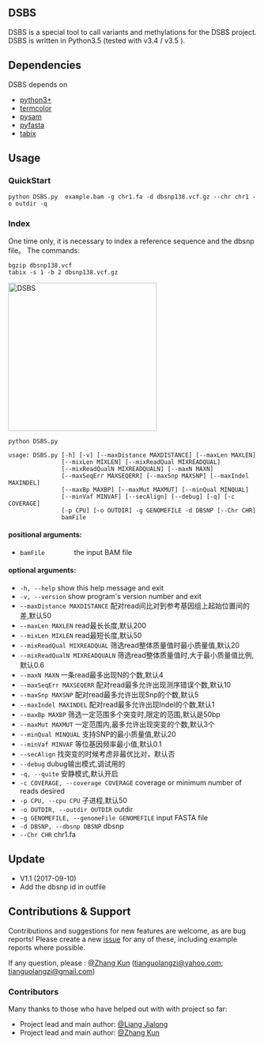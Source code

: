 ## DSBS

DSBS is a special tool to call variants and methylations for the DSBS project.
DSBS is written in Python3.5 (tested with v3.4 / v3.5 ).

## Dependencies
DSBS depends on 
* [python3+](https://www.python.org/)
* [termcolor](https://pypi.python.org/pypi/termcolor/1.1.0)
* [pysam](https://pypi.python.org/pypi/pysam)
* [pyfasta](https://pypi.python.org/pypi/pyfasta/0.5.2)
* [tabix](https://)

## Usage

### QuickStart

`python DSBS.py  example.bam -g chr1.fa -d dbsnp138.vcf.gz --chr chr1 -o outdir -q` 


### Index 
One time only, it is necessary to index  a reference sequence and the dbsnp file。
The commands:

	bgzip dbsnp138.vcf 
	tabix -s 1 -b 2 dbsnp138.vcf.gz 


<img src="DSBS/img/DSBS.run.png" width="300" title="DSBS">

`python DSBS.py`

```
usage: DSBS.py [-h] [-v] [--maxDistance MAXDISTANCE] [--maxLen MAXLEN]
               [--mixLen MIXLEN] [--mixReadQual MIXREADQUAL]
               [--mixReadQualN MIXREADQUALN] [--maxN MAXN]
               [--maxSeqErr MAXSEQERR] [--maxSnp MAXSNP] [--maxIndel MAXINDEL]
               [--maxBp MAXBP] [--maxMut MAXMUT] [--minQual MINQUAL]
               [--minVaf MINVAF] [--secAlign] [--debug] [-q] [-c COVERAGE]
               [-p CPU] [-o OUTDIR] -g GENOMEFILE -d DBSNP [--Chr CHR]
               bamFile
```

#### positional arguments:
 * `bamFile`               the input BAM file

#### optional arguments:
 * `-h, --help`             show this help message and exit
 * `-v, --version`          show program's version number and exit
 * `--maxDistance MAXDISTANCE`  配对read间比对到参考基因组上起始位置间的差,默认50
 * `--maxLen MAXLEN`       read最长长度,默认200
 * `--mixLen MIXLEN`       read最短长度,默认50
 * `--mixReadQual MIXREADQUAL` 筛选read整体质量值时最小质量值,默认20
 * `--mixReadQualN MIXREADQUALN` 筛选read整体质量值时,大于最小质量值比例,默认0.6
 * `--maxN MAXN`           一条read最多出现N的个数,默认4
 * `--maxSeqErr MAXSEQERR` 配对read最多允许出现测序错误个数,默认10
 * `--maxSnp MAXSNP`       配对read最多允许出现Snp的个数,默认5
 * `--maxIndel MAXINDEL`   配对read最多允许出现Indel的个数,默认1
 * `--maxBp MAXBP`         筛选一定范围多个突变时,限定的范围,默认是50bp
 * `--maxMut MAXMUT`       一定范围内,最多允许出现突变的个数,默认3个
 * `--minQual MINQUAL`     支持SNP的最小质量值,默认20
 * `--minVaf MINVAF`       等位基因频率最小值,默认0.1
 * `--secAlign`            找突变的时候考虑非最优比对，默认否
 * `--debug`               dubug输出模式,调试用的
 * `-q, --quite`           安静模式,默认开启
 * `-c COVERAGE, --coverage COVERAGE`  coverage or minimum number of reads desired
 * `-p CPU, --cpu CPU`     子进程,默认50
 * `-o OUTDIR, --outdir OUTDIR` outdir
 * `-g GENOMEFILE, --genomeFile GENOMEFILE` input FASTA file
 * `-d DBSNP, --dbsnp DBSNP`   dbsnp
 * `--Chr CHR`            chr1.fa

## Update 
* V1.1 (2017-09-10)
 * Add the dbsnp id in outfile 
## Contributions & Support

Contributions and suggestions for new features are welcome, as are bug reports! Please create a new [issue](https://github.com/tianguolangzi/DSBS/issues) for any of these, including example reports where possible.

If any question, please :
[@Zhang Kun](https://github.com/tianguolangzi) (tianguolangzi@yahoo.com; tianguolangzi@gmail.com)



### Contributors
Many thanks to those who have helped out with with project so far:
* Project lead and main author: [@Liang Jialong](https://github.com/tianguolangzi)
* Project lead and main author: [@Zhang Kun](https://github.com/llll)
